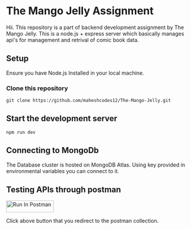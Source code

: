 # The Mango Jelly Assignment

Hii. This repository is a part of backend development assignment by The Mango Jelly. This is a node.js + express server which basically manages api's for management and retrival of comic book data. 


## Setup

Ensure you have Node.js Installed in your local machine.

### Clone this repository

```git clone https://github.com/maheshcodes12/The-Mango-Jelly.git ```

## Start the development server

```npm run dev```

## Connecting to MongoDb

The Database cluster is hosted on MongoDB Atlas. Using key provided in environmental variables you can connect to it.

## Testing APIs through postman

[<img src="https://run.pstmn.io/button.svg" alt="Run In Postman" style="width: 128px; height: 32px;">](https://app.getpostman.com/run-collection/32282555-97f8ca3a-8c50-40c1-8bec-ca2736f98581?action=collection%2Ffork&source=rip_markdown&collection-url=entityId%3D32282555-97f8ca3a-8c50-40c1-8bec-ca2736f98581%26entityType%3Dcollection%26workspaceId%3Dd1aa5bdf-42fc-4250-8d85-49ac99426830)

Click above button that you redirect to the postman collection.

